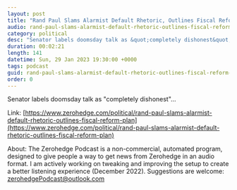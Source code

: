 ```yaml
---
layout: post
title: "Rand Paul Slams Alarmist Default Rhetoric, Outlines Fiscal Reform Plan"
audio: rand-paul-slams-alarmist-default-rhetoric-outlines-fiscal-reform-plan-0
category: political
desc: "Senator labels doomsday talk as &quot;completely dishonest&quot;..."
duration: 00:02:21
length: 141
datetime: Sun, 29 Jan 2023 19:30:00 +0000
tags: podcast
guid: rand-paul-slams-alarmist-default-rhetoric-outlines-fiscal-reform-plan-0
order: 0
---
```

Senator labels doomsday talk as &quot;completely dishonest&quot;...

Link: [https://www.zerohedge.com/political/rand-paul-slams-alarmist-default-rhetoric-outlines-fiscal-reform-plan](https://www.zerohedge.com/political/rand-paul-slams-alarmist-default-rhetoric-outlines-fiscal-reform-plan)

About: The Zerohedge Podcast is a non-commercial, automated program, designed to give people a way to get news from Zerohedge in an audio format.  I am actively working on tweaking and improving the setup to create a better listening experience (December 2022).  Suggestions are welcome: [zerohedgePodcast@outlook.com](mailto:zerohedgePodcast@outlook.com)